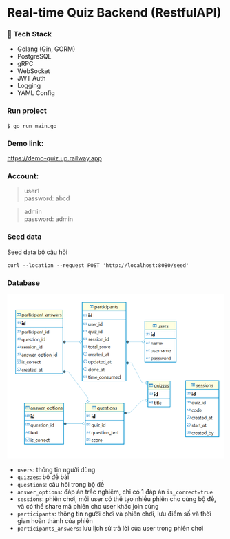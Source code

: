 # Real-time Quiz Backend (RestfulAPI)

### 🧠 Tech Stack
- Golang (Gin, GORM)
- PostgreSQL
- gRPC
- WebSocket
- JWT Auth
- Logging
- YAML Config

### Run project

```
$ go run main.go
```

### Demo link: 

https://demo-quiz.up.railway.app

### Account:
>user1 <br>
password: abcd

>admin <br>
password: admin

### Seed data

Seed data bộ câu hỏi

```
curl --location --request POST 'http://localhost:8080/seed'
```
### Database

![DB diagram](template/db_diagram.png)


* <code>users</code>: thông tin người dùng
* <code>quizzes</code>: bộ đề bài
* <code>questions</code>: câu hỏi trong bộ đề
* <code>answer_options</code>: đáp án trắc nghiệm, chỉ có 1 đáp án <code>is_correct=true</code>
* <code>sessions</code>: phiên chơi, mỗi user có thể tạo nhiều phiên cho cùng bộ đề, và có thể share mã phiên cho user khác join cùng
* <code>participants</code>: thông tin người chơi và phiên chơi, lưu điểm số và thời gian hoàn thành của phiên
* <code>participants_answers</code>: lưu lịch sử trả lời của user trong phiên chơi 
